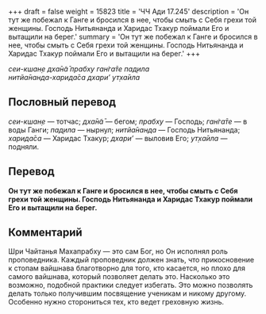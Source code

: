 +++
draft = false
weight = 15823
title = 'ЧЧ Ади 17.245'
description = 'Он тут же побежал к Ганге и бросился в нее, чтобы смыть с Себя грехи той женщины. Господь Нитьянанда и Харидас Тхакур поймали Его и вытащили на берег.'
summary = 'Он тут же побежал к Ганге и бросился в нее, чтобы смыть с Себя грехи той женщины. Господь Нитьянанда и Харидас Тхакур поймали Его и вытащили на берег.'
+++

_сеи-кшан̣е дха̄н̃а̄ прабху ган̇га̄те пад̣ила  
нитйа̄нанда-харида̄са дхари’ ут̣ха̄ила_

## Пословный перевод

_сеи_\-_кшан̣е_ — тотчас; _дха̄н̃а̄_ — бегом; _прабху_ — Господь; _ган̇га̄те_ — в воды Ганги; _пад̣ила_ — нырнул; _нитйа̄нанда_ — Господь Нитьянанда; _харида̄са_ — Харидас Тхакур; _дхари’_ — выловив Его; _ут̣ха̄ила_ — подняли.

## Перевод

**Он тут же побежал к Ганге и бросился в нее, чтобы смыть с Себя грехи той женщины. Господь Нитьянанда и Харидас Тхакур поймали Его и вытащили на берег.**

## Комментарий

Шри Чайтанья Махапрабху — это сам Бог, но Он исполнял роль проповедника. Каждый проповедник должен знать, что прикосновение к стопам вайшнава благотворно для того, кто касается, но плохо для самого вайшнава, который позволяет делать это. Насколько это возможно, подобной практики следует избегать. Это можно позволять делать только получившим посвящение ученикам и никому другому. Особенно нужно сторониться тех, кто ведет греховную жизнь.
